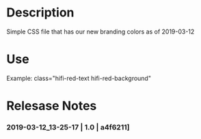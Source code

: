 # Description

Simple CSS file that has our new branding colors as of 2019-03-12

# Use

Example: 
class="hifi-red-text hifi-red-background"

# Relesase Notes
### 2019-03-12_13-25-17 | 1.0 | a4f6211]